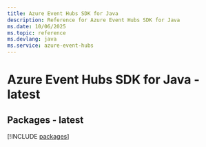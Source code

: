 ```yaml
---
title: Azure Event Hubs SDK for Java
description: Reference for Azure Event Hubs SDK for Java
ms.date: 10/06/2025
ms.topic: reference
ms.devlang: java
ms.service: azure-event-hubs
---
```

# Azure Event Hubs SDK for Java - latest
## Packages - latest
[!INCLUDE [packages](event-hubs-index.md)]